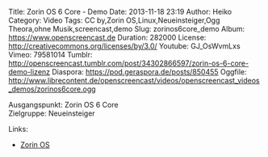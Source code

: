 Title: Zorin OS 6 Core - Demo
Date: 2013-11-18 23:19
Author: Heiko
Category: Video
Tags: CC by,Zorin OS,Linux,Neueinsteiger,Ogg Theora,ohne Musik,screencast,demo
Slug: zorinos6core_demo
Album: https://www.openscreencast.de
Duration: 282000
License: http://creativecommons.org/licenses/by/3.0/
Youtube: GJ_OsWvmLxs
Vimeo: 79581014
Tumblr: http://openscreencast.tumblr.com/post/34302866597/zorin-os-6-core-demo-lizenz
Diaspora: https://pod.geraspora.de/posts/850455
Oggfile: http://www.librecontent.de/openscreencast/videos/openscreencast_videos_demos/zorinos6core.ogg

Ausgangspunkt: Zorin OS 6 Core  
Zielgruppe: Neueinsteiger  

Links:

  * [Zorin OS](http://zorin-os.com/ "Link zu Zorin OS" )

